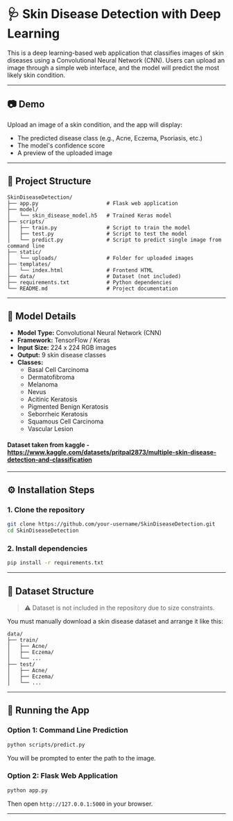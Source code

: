 # 🩺 Skin Disease Detection with Deep Learning

This is a deep learning-based web application that classifies images of skin diseases using a Convolutional Neural Network (CNN). Users can upload an image through a simple web interface, and the model will predict the most likely skin condition.

---

## 📷 Demo

Upload an image of a skin condition, and the app will display:

- The predicted disease class (e.g., Acne, Eczema, Psoriasis, etc.)
- The model's confidence score
- A preview of the uploaded image

---

## 📁 Project Structure

```
SkinDiseaseDetection/
├── app.py                      # Flask web application
├── model/
│   └── skin_disease_model.h5   # Trained Keras model
├── scripts/
│   ├── train.py                # Script to train the model
│   ├── test.py                 # Script to test the model
│   └── predict.py              # Script to predict single image from command line
├── static/
│   └── uploads/                # Folder for uploaded images
├── templates/
│   └── index.html              # Frontend HTML
├── data/                       # Dataset (not included)
├── requirements.txt            # Python dependencies
└── README.md                   # Project documentation
```

---

## 🧠 Model Details

- **Model Type:** Convolutional Neural Network (CNN)
- **Framework:** TensorFlow / Keras
- **Input Size:** 224 x 224 RGB images
- **Output:** 9 skin disease classes
- **Classes:**
  - Basal Cell Carcinoma
  - Dermatofibroma
  - Melanoma
  - Nevus
  - Acitinic Keratosis
  - Pigmented Benign Keratosis
  - Seborrheic Keratosis
  - Squamous Cell Carcinoma
  - Vascular Lesion
#### Dataset taken from kaggle - https://www.kaggle.com/datasets/pritpal2873/multiple-skin-disease-detection-and-classification

---

## ⚙️ Installation Steps

### 1. Clone the repository

```bash
git clone https://github.com/your-username/SkinDiseaseDetection.git
cd SkinDiseaseDetection
```

### 2. Install dependencies

```bash
pip install -r requirements.txt
```

---

## 🧾 Dataset Structure

> ⚠️ Dataset is not included in the repository due to size constraints.

You must manually download a skin disease dataset and arrange it like this:

```
data/
├── train/
│   ├── Acne/
│   ├── Eczema/
│   └── ...
├── test/
│   ├── Acne/
│   ├── Eczema/
│   └── ...
```

---

## 🚀 Running the App

### Option 1: Command Line Prediction

```bash
python scripts/predict.py
```

You will be prompted to enter the path to the image.

### Option 2: Flask Web Application

```bash
python app.py
```

Then open `http://127.0.0.1:5000` in your browser.

---
